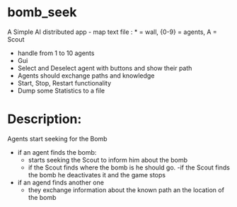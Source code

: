 bomb_seek
=========

A Simple AI distributed app - map text file : * = wall, {0-9} = agents, A = Scout 
- handle from 1 to 10 agents										
- Gui															
- Select and Deselect agent with buttons and show their path
- Agents should exchange paths and knowledge			
- Start, Stop, Restart functionality 				
- Dump some Statistics to a file

Description:
============
Agents start seeking for the Bomb
- if an agent finds the bomb:
	- starts seeking the Scout to inform him about the bomb
	- if the Scout finds where the bomb is he should go.
		-if the Scout finds the bomb he deactivates it and the game stops
- if an agend finds another one
	- they exchange information about the known path an the location of the bomb
